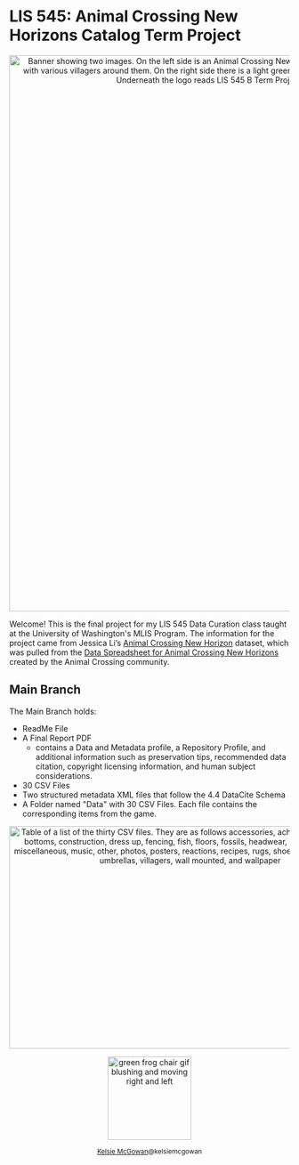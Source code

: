 # LIS 545: Animal Crossing New Horizons Catalog Term Project
<p align="center">
    <img width="1000" src="https://github.com/agw25/Animal-Crossing-New-Horizons-Catalog-Repository/assets/161785109/db249772-b8fe-4626-a72d-a4cb59527839" alt="Banner showing two images. On the left side is an Animal Crossing New Horizons promotional banner that shows two player characters crafting with various villagers around them. On the right side there is a light green background with the Welcome to Animal Crossing New Horizons logo. Underneath the logo reads LIS 545 B Term Project Animal Crossing New Horizons Repository">
</p>

Welcome! This is the final project for my LIS 545 Data Curation class taught at the University of Washington's MLIS Program. The information for the project came from Jessica Li’s [Animal Crossing New Horizon](https://www.kaggle.com/datasets/jessicali9530/animal-crossing-new-horizons-nookplaza-dataset) dataset, which was pulled from the [Data Spreadsheet for Animal Crossing New Horizons](https://docs.google.com/spreadsheets/u/1/d/13d_LAJPlxMa_DubPTuirkIV4DERBMXbrWQsmSh8ReK4/edit?usp=sharing&usp=embed_facebook) created by the Animal Crossing community. 

## Main Branch
The Main Branch holds: 
* ReadMe File
* A Final Report PDF
  * contains a Data and Metadata profile, a Repository Profile, and additional information such as preservation tips, recommended data citation, copyright licensing information, and human subject considerations.
* 30 CSV Files
* Two structured metadata XML files that follow the 4.4 DataCite Schema 
* A Folder named "Data" with 30 CSV Files. Each file contains the corresponding items from the game. 
  
<p align= "center">
  <img width="650" height="400" src="https://github.com/agw25/Animal-Crossing-New-Horizons-Catalog-Repository/assets/161785109/1cfd1718-b4c0-4032-8ae8-b7b216180a26" alt="Table of a list of the thirty CSV files. They are as follows accessories, achievements, art, bags, bottoms, construction, dress up, fencing, fish, floors, fossils, headwear, headwear,insects, miscellaneous, music, other, photos, posters, reactions, recipes, rugs, shoes, socks, tools, tops, umbrellas, villagers, wall mounted, and wallpaper">
</p>




<p align= "center">
  <img width="150" height="150" src="https://github.com/agw25/Animal-Crossing-New-Horizons-Catalog-Repository/assets/161785109/d2256144-087a-437e-978d-aed9f7130d01" alt="green frog chair gif blushing and moving right and left">
</p>


<sub align="center"> 
  
  [Kelsie McGowan](https://kelsiem.wixsite.com/portfolio)@kelsiemcgowan </sub>
